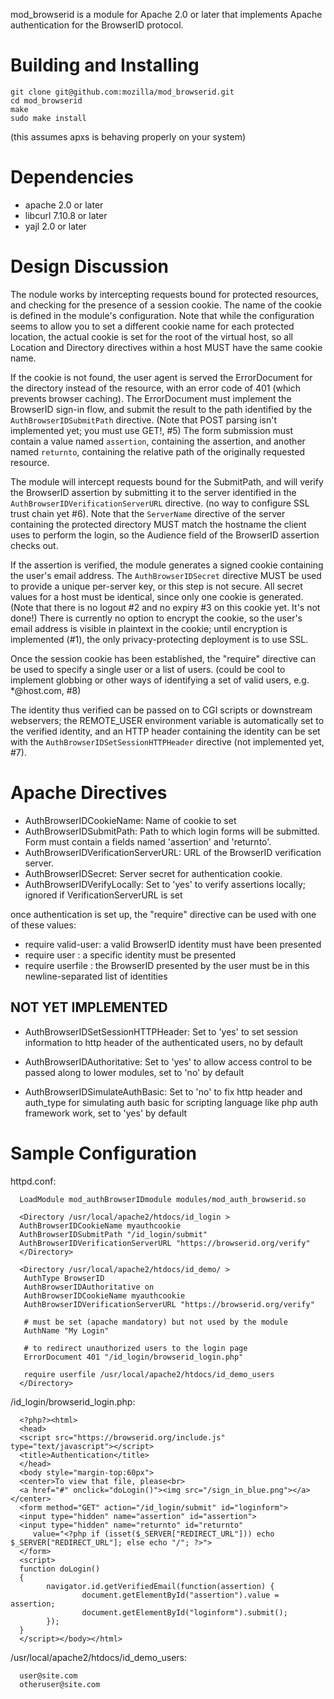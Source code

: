 mod_browserid is a module for Apache 2.0 or later that implements Apache authentication for the BrowserID protocol.

Building and Installing
=======================

```
git clone git@github.com:mozilla/mod_browserid.git
cd mod_browserid
make
sudo make install
```

(this assumes apxs is behaving properly on your system)

Dependencies
============

* apache 2.0 or later
* libcurl 7.10.8 or later
* yajl 2.0 or later

Design Discussion
=================

The nodule works by intercepting requests bound for protected resources, and checking for the presence of a session cookie.  The name of the cookie is defined in the module's configuration.  Note that while the configuration seems to allow you to set a different cookie name for each protected location, the actual cookie is set for the root of the virtual host, so all Location and Directory directives within a host MUST have the same cookie name.

If the cookie is not found, the user agent is served the ErrorDocument for the directory instead of the resource, with an error code of 401 (which prevents browser caching).  The ErrorDocument must implement the BrowserID sign-in flow, and submit the result to the path identified by the `AuthBrowserIDSubmitPath` directive.  (Note that POST parsing isn't implemented yet; you must use GET!, #5)  The form submission must contain a value named `assertion`, containing the assertion, and another named `returnto`, containing the relative path of the originally requested resource.

The module will intercept requests bound for the SubmitPath, and will verify the BrowserID assertion by submitting it to the server identified in the `AuthBrowserIDVerificationServerURL` directive. (no way to configure SSL trust chain yet #6).  Note that the `ServerName` directive of the server containing the protected directory MUST match the hostname the client uses to perform the login, so the Audience field of the BrowserID assertion checks out.  

If the assertion is verified, the module generates a signed cookie containing the user's email address.  The `AuthBrowserIDSecret` directive MUST be used to provide a unique per-server key, or this step is not secure.  All secret values for a host must be identical, since only one cookie is generated.  (Note that there is no logout #2 and no expiry #3 on this cookie yet.  It's not done!)  There is currently no option to encrypt the cookie, so the user's email address is visible in plaintext in the cookie; until encryption is implemented (#1), the only privacy-protecting deployment is to use SSL.

Once the session cookie has been established, the "require" directive can be used to specify a single user or a list of users. (could be cool to implement globbing or other ways of identifying a set of valid users, e.g. *@host.com, #8)

The identity thus verified can be passed on to CGI scripts or downstream webservers; the REMOTE_USER environment variable is automatically set to the verified identity, and an HTTP header containing the identity can be set with the `AuthBrowserIDSetSessionHTTPHeader` directive (not implemented yet, #7).

Apache Directives 
=================

* AuthBrowserIDCookieName:
	Name of cookie to set
* AuthBrowserIDSubmitPath:
	Path to which login forms will be submitted.  Form must contain a fields named 'assertion' and 'returnto'.
* AuthBrowserIDVerificationServerURL:
	URL of the BrowserID verification server.
* AuthBrowserIDSecret:
	Server secret for authentication cookie.
* AuthBrowserIDVerifyLocally:
	Set to 'yes' to verify assertions locally; ignored if VerificationServerURL is set

once authentication is set up, the "require" directive can be used with one of these values:

* require valid-user: a valid BrowserID identity must have been presented
* require user <someID>: a specific identity must be presented
* require userfile <path-to-file>: the BrowserID presented by the user must be in this newline-separated list of identities

NOT YET IMPLEMENTED
-------------------

* AuthBrowserIDSetSessionHTTPHeader: 
	Set to 'yes' to set session information to http header of the authenticated users, no by default

* AuthBrowserIDAuthoritative:
	Set to 'yes' to allow access control to be passed along to lower modules, set to 'no' by default

* AuthBrowserIDSimulateAuthBasic:
	Set to 'no' to fix http header and auth_type for simulating auth basic for scripting language like php auth framework work, set to 'yes' by default


Sample Configuration
====================

httpd.conf:

```
  LoadModule mod_authBrowserIDmodule modules/mod_auth_browserid.so

  <Directory /usr/local/apache2/htdocs/id_login >
  AuthBrowserIDCookieName myauthcookie
  AuthBrowserIDSubmitPath "/id_login/submit"
  AuthBrowserIDVerificationServerURL "https://browserid.org/verify"
  </Directory>
  
  <Directory /usr/local/apache2/htdocs/id_demo/ >
   AuthType BrowserID
   AuthBrowserIDAuthoritative on
   AuthBrowserIDCookieName myauthcookie
   AuthBrowserIDVerificationServerURL "https://browserid.org/verify"
  
   # must be set (apache mandatory) but not used by the module
   AuthName "My Login"
  
   # to redirect unauthorized users to the login page
   ErrorDocument 401 "/id_login/browserid_login.php"

   require userfile /usr/local/apache2/htdocs/id_demo_users
  </Directory>
```

/id_login/browserid_login.php:

```
  <?php?><html>
  <head>
  <script src="https://browserid.org/include.js" type="text/javascript"></script>
  <title>Authentication</title>
  </head>
  <body style="margin-top:60px">
  <center>To view that file, please<br>
  <a href="#" onclick="doLogin()"><img src="/sign_in_blue.png"></a></center>
  <form method="GET" action="/id_login/submit" id="loginform">
  <input type="hidden" name="assertion" id="assertion">
  <input type="hidden" name="returnto" id="returnto" 
     value="<?php if (isset($_SERVER["REDIRECT_URL"])) echo $_SERVER["REDIRECT_URL"]; else echo "/"; ?>">
  </form>
  <script>
  function doLogin()
  {
        navigator.id.getVerifiedEmail(function(assertion) {
                document.getElementById("assertion").value = assertion;
                document.getElementById("loginform").submit();
        });
  }
  </script></body></html>
```
/usr/local/apache2/htdocs/id_demo_users:

```
  user@site.com
  otheruser@site.com
```